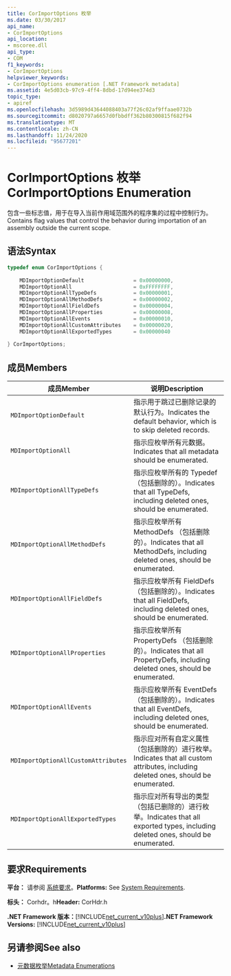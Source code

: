 ```yaml
---
title: CorImportOptions 枚举
ms.date: 03/30/2017
api_name:
- CorImportOptions
api_location:
- mscoree.dll
api_type:
- COM
f1_keywords:
- CorImportOptions
helpviewer_keywords:
- CorImportOptions enumeration [.NET Framework metadata]
ms.assetid: 4e5d03cb-97c9-4ff4-8dbd-17d94ee374d3
topic_type:
- apiref
ms.openlocfilehash: 3d5989d43644088403a77f26c02af9ffaae0732b
ms.sourcegitcommit: d8020797a6657d0fbbdff362b80300815f682f94
ms.translationtype: MT
ms.contentlocale: zh-CN
ms.lasthandoff: 11/24/2020
ms.locfileid: "95677201"
---
```

# <a name="corimportoptions-enumeration"></a><span data-ttu-id="e5cd1-102">CorImportOptions 枚举</span><span class="sxs-lookup"><span data-stu-id="e5cd1-102">CorImportOptions Enumeration</span></span>

<span data-ttu-id="e5cd1-103">包含一些标志值，用于在导入当前作用域范围外的程序集的过程中控制行为。</span><span class="sxs-lookup"><span data-stu-id="e5cd1-103">Contains flag values that control the behavior during importation of an assembly outside the current scope.</span></span>  
  
## <a name="syntax"></a><span data-ttu-id="e5cd1-104">语法</span><span class="sxs-lookup"><span data-stu-id="e5cd1-104">Syntax</span></span>  
  
```cpp  
typedef enum CorImportOptions {  
  
    MDImportOptionDefault                = 0x00000000,  
    MDImportOptionAll                    = 0xFFFFFFFF,  
    MDImportOptionAllTypeDefs            = 0x00000001,  
    MDImportOptionAllMethodDefs          = 0x00000002,  
    MDImportOptionAllFieldDefs           = 0x00000004,  
    MDImportOptionAllProperties          = 0x00000008,  
    MDImportOptionAllEvents              = 0x00000010,  
    MDImportOptionAllCustomAttributes    = 0x00000020,  
    MDImportOptionAllExportedTypes       = 0x00000040  
  
} CorImportOptions;  
```  
  
## <a name="members"></a><span data-ttu-id="e5cd1-105">成员</span><span class="sxs-lookup"><span data-stu-id="e5cd1-105">Members</span></span>  
  
|<span data-ttu-id="e5cd1-106">成员</span><span class="sxs-lookup"><span data-stu-id="e5cd1-106">Member</span></span>|<span data-ttu-id="e5cd1-107">说明</span><span class="sxs-lookup"><span data-stu-id="e5cd1-107">Description</span></span>|  
|------------|-----------------|  
|`MDImportOptionDefault`|<span data-ttu-id="e5cd1-108">指示用于跳过已删除记录的默认行为。</span><span class="sxs-lookup"><span data-stu-id="e5cd1-108">Indicates the default behavior, which is to skip deleted records.</span></span>|  
|`MDImportOptionAll`|<span data-ttu-id="e5cd1-109">指示应枚举所有元数据。</span><span class="sxs-lookup"><span data-stu-id="e5cd1-109">Indicates that all metadata should be enumerated.</span></span>|  
|`MDImportOptionAllTypeDefs`|<span data-ttu-id="e5cd1-110">指示应枚举所有的 Typedef （包括删除的）。</span><span class="sxs-lookup"><span data-stu-id="e5cd1-110">Indicates that all TypeDefs, including deleted ones, should be enumerated.</span></span>|  
|`MDImportOptionAllMethodDefs`|<span data-ttu-id="e5cd1-111">指示应枚举所有 MethodDefs （包括删除的）。</span><span class="sxs-lookup"><span data-stu-id="e5cd1-111">Indicates that all MethodDefs, including deleted ones, should be enumerated.</span></span>|  
|`MDImportOptionAllFieldDefs`|<span data-ttu-id="e5cd1-112">指示应枚举所有 FieldDefs （包括删除的）。</span><span class="sxs-lookup"><span data-stu-id="e5cd1-112">Indicates that all FieldDefs, including deleted ones, should be enumerated.</span></span>|  
|`MDImportOptionAllProperties`|<span data-ttu-id="e5cd1-113">指示应枚举所有 PropertyDefs （包括删除的）。</span><span class="sxs-lookup"><span data-stu-id="e5cd1-113">Indicates that all PropertyDefs, including deleted ones, should be enumerated.</span></span>|  
|`MDImportOptionAllEvents`|<span data-ttu-id="e5cd1-114">指示应枚举所有 EventDefs （包括删除的）。</span><span class="sxs-lookup"><span data-stu-id="e5cd1-114">Indicates that all EventDefs, including deleted ones, should be enumerated.</span></span>|  
|`MDImportOptionAllCustomAttributes`|<span data-ttu-id="e5cd1-115">指示应对所有自定义属性（包括删除的）进行枚举。</span><span class="sxs-lookup"><span data-stu-id="e5cd1-115">Indicates that all custom attributes, including deleted ones, should be enumerated.</span></span>|  
|`MDImportOptionAllExportedTypes`|<span data-ttu-id="e5cd1-116">指示应对所有导出的类型（包括已删除的）进行枚举。</span><span class="sxs-lookup"><span data-stu-id="e5cd1-116">Indicates that all exported types, including deleted ones, should be enumerated.</span></span>|  
  
## <a name="requirements"></a><span data-ttu-id="e5cd1-117">要求</span><span class="sxs-lookup"><span data-stu-id="e5cd1-117">Requirements</span></span>  

 <span data-ttu-id="e5cd1-118">**平台：** 请参阅 [系统要求](../../get-started/system-requirements.md)。</span><span class="sxs-lookup"><span data-stu-id="e5cd1-118">**Platforms:** See [System Requirements](../../get-started/system-requirements.md).</span></span>  
  
 <span data-ttu-id="e5cd1-119">**标头：** Corhdr。h</span><span class="sxs-lookup"><span data-stu-id="e5cd1-119">**Header:** CorHdr.h</span></span>  
  
 <span data-ttu-id="e5cd1-120">**.NET Framework 版本：**[!INCLUDE[net_current_v10plus](../../../../includes/net-current-v10plus-md.md)]</span><span class="sxs-lookup"><span data-stu-id="e5cd1-120">**.NET Framework Versions:** [!INCLUDE[net_current_v10plus](../../../../includes/net-current-v10plus-md.md)]</span></span>  
  
## <a name="see-also"></a><span data-ttu-id="e5cd1-121">另请参阅</span><span class="sxs-lookup"><span data-stu-id="e5cd1-121">See also</span></span>

- [<span data-ttu-id="e5cd1-122">元数据枚举</span><span class="sxs-lookup"><span data-stu-id="e5cd1-122">Metadata Enumerations</span></span>](metadata-enumerations.md)
